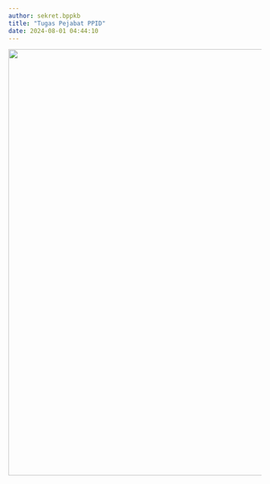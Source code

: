 ```yaml
---
author: sekret.bppkb
title: "Tugas Pejabat PPID"
date: 2024-08-01 04:44:10
---
```

<p><img src="/images/vzMIxOwspY8sbJrrUsYz.jpg" width="593" height="847" alt="" /></p>
